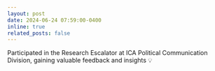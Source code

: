 ```yaml
---
layout: post
date: 2024-06-24 07:59:00-0400
inline: true
related_posts: false
---
```


Participated in the Research Escalator at ICA Political Communication Division, gaining valuable feedback and insights 💡
